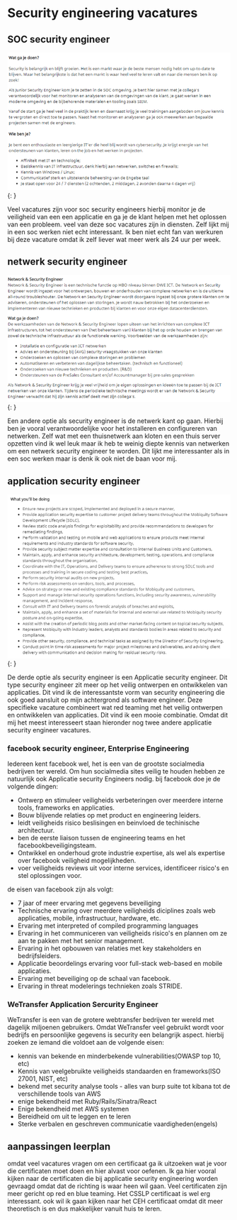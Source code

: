 # Security engineering vacatures

## SOC security engineer

![soc vacature](../images/Soc_vacature.PNG){: }

Veel vacatures zijn voor soc security engineers hierbij monitor je de veiligheid van een een applicatie en ga je de klant helpen met het oplossen van een probleem. veel van deze soc vacatures zijn in diensten. Zelf lijkt mij in een soc werken niet echt interessant. Ik ben niet echt fan van werkuren bij deze vacature omdat ik zelf liever wat meer werk als 24 uur per week.

## netwerk security engineer

![netwerk vacature](../images/netwerk_vacature.PNG){: }

Een andere optie als security engineer is de netwerk kant op gaan. Hierbij ben je vooral verantwoordelijke voor het installeren en configureren van netwerken. Zelf wat met een thuisnetwerk aan kloten en een thuis server opzetten vind ik wel leuk maar ik heb te weinig diepte kennis van netwerken om een netwerk security engineer te worden. Dit lijkt me interessanter als in een soc werken maar is denk ik ook niet de baan voor mij.

## application security engineer
![application vacature](../images/application_vacature.PNG){: }

De derde optie als security engineer is een Applicatie security engineer. Dit type security engineer zit meer op het veilig ontwerpen en ontwikkelen van applicaties. Dit vind ik de interessantste vorm van security engineering die ook goed aansluit op mijn achtergrond als software engineer. Deze specifieke vacature combineert wat red teaming met het veilig ontwerpen en ontwikkelen van applicaties. Dit vind ik een mooie combinatie. Omdat dit mij het meest interesseert staan hieronder nog twee andere applicatie security engineer vacatures.

### facebook security engineer, Enterprise Engineering

Iedereen kent facebook wel, het is een van de grootste socialmedia bedrijven ter wereld. Om hun socialmedia sites veilig te houden hebben ze natuurlijk ook Applicatie security Engineers nodig. bij facebook doe je de volgende dingen:

* Ontwerp en stimuleer veiligheids verbeteringen over meerdere interne tools, frameworks en applicaties.
* Bouw blijvende relaties op met product en engineering leiders.
* leidt veiligheids risico beslisingen en beinvloed de techinische architectuur.
* ben de eerste liaison tussen de engineering teams en het facebookbeveiligingsteam.
* Ontwikkel en onderhoud grote industrie expertise, als wel als expertise over facebook veiligheid mogelijkheden.
* voer veiligheids reviews uit voor interne services, identificeer risico's en stel oplossingen voor.

de eisen van facebook zijn als volgt:

* 7 jaar of meer ervaring met gegevens beveiliging
* Technische ervaring over meerdere veiligheids diciplines zoals web applicaties, mobile, infrastructuur, hardware, etc.
* Ervaring met interpreted of compiled programming languages
* Ervaring in het communiceren van veiligheids risico's en plannen om ze aan te pakken met het senior management.
* Ervaring in het opbouwen van relaties met key stakeholders en bedrijfsleiders.
* Applicatie beoordelings ervaring voor full-stack web-based en mobile applicaties.
* Ervaring met beveiliging op de schaal van facebook.
* Ervaring in threat modelerings technieken zoals STRIDE.

### WeTransfer Application Sercurity Engineer

WeTransfer is een van de grotere webtransfer bedrijven ter wereld met dagelijk miljoenen gebruikers. Omdat WeTransfer veel gebruikt wordt voor bedrijfs en persoonlijke gegevens is security een belangrijk aspect. hierbij zoeken ze iemand die voldoet aan de volgende eisen:

* kennis van bekende en minderbekende vulnerabilities(OWASP top 10, etc)
* Kennis van veelgebruikte veiligheids standaarden en frameworks(ISO 27001, NIST, etc)
* bekend met security analyse tools - alles van burp suite tot kibana tot de verschillende tools van AWS
* enige bekendheid met Ruby/Rails/Sinatra/React
* Enige bekendheid met AWS systemen
* Bereidheid om uit te leggen en te leren
* Sterke verbalen en geschreven communicatie vaardigheden(engels)

## aanpassingen leerplan

omdat veel vacatures vragen om een certificaat ga ik uitzoeken wat je voor die certificaten moet doen en hier alvast voor oefenen. Ik ga hier vooral kijken naar de certificaten die bij applicatie security engineering worden gevraagd omdat dat de richting is waar heen wil gaan. Veel certificaten zijn meer gericht op red en blue teaming. Het CSSLP certificaat is wel erg interessant. ook wil ik gaan kijken naar het CEH certificaat omdat dit meer theoretisch is en dus makkelijker vanuit huis te leren.
